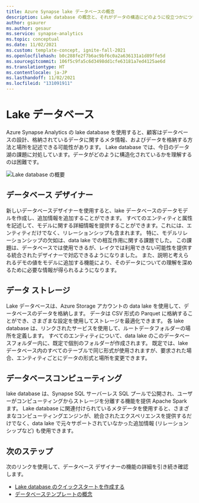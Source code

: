 ```yaml
---
title: Azure Synapse lake データベースの概念
description: Lake database の概念と、それがデータの構造にどのように役立つかについて説明します。
author: gsaurer
ms.author: gesaur
ms.service: synapse-analytics
ms.topic: conceptual
ms.date: 11/02/2021
ms.custom: template-concept, ignite-fall-2021
ms.openlocfilehash: b0c288fe2f7b6ac9bf6c0a2a636131a1d89ffe5d
ms.sourcegitcommit: 106f5c9fa5c6d3498dd1cfe63181a7ed4125ae6d
ms.translationtype: HT
ms.contentlocale: ja-JP
ms.lasthandoff: 11/02/2021
ms.locfileid: "131091911"
---
```

# <a name="lake-database"></a>Lake データベース

Azure Synapse Analytics の lake database を使用すると、顧客はデータベースの設計、格納されているデータに関するメタ情報、およびデータを格納する方法と場所を記述できる可能性があります。 Lake database では、今日のデータ湖の課題に対処しています。データがどのように構造化されているかを理解するのは困難です。  

![Lake database の概要](./media/concepts-lake-database/lake-database-overview.png)


## <a name="database-designer"></a>データベース デザイナー

新しいデータベースデザイナーを使用すると、lake データベースのデータモデルを作成し、追加情報を追加することができます。 すべてのエンティティと属性を記述して、モデルに関する詳細情報を提供することができます。これには、エンティティだけでなく、リレーションシップも含まれます。 特に、モデルリレーションシップの欠如は、data lake での相互作用に関する課題でした。 この課題は、データベースでは使用できるが、レイクでは利用できない可能性を提供する統合されたデザイナーで対応できるようになりました。 また、説明と考えられるデモの値をモデルに追加する機能により、そのデータについての理解を深めるために必要な情報が得られるようになります。 

## <a name="data-storage"></a>データ ストレージ 

Lake データベースは、Azure Storage アカウントの data lake を使用して、データベースのデータを格納します。 データは CSV 形式の Parquet に格納することができ、さまざまな設定を使用してストレージを最適化できます。 各 lake database は、リンクされたサービスを使用して、ルートデータフォルダーの場所を定義します。 すべてのエンティティについて、data lake のこのデータベースフォルダー内に、既定で個別のフォルダーが作成されます。 既定では、lake データベース内のすべてのテーブルで同じ形式が使用されますが、要求された場合、エンティティごとにデータの形式と場所を変更できます。 


## <a name="database-compute"></a>データベースコンピューティング

lake database は、Synapse SQL サーバーレス SQL プールで公開され、ユーザーがコンピューティングからストレージを分離する機能を提供 Apache Spark ます。 Lake database に関連付けられているメタデータを使用すると、さまざまなコンピューティングエンジンが、統合されたエクスペリエンスを提供するだけでなく、data lake で元々サポートされていなかった追加情報 (リレーションシップなど) も使用できます。 

## <a name="next-steps"></a>次のステップ

次のリンクを使用して、データベース デザイナーの機能の詳細を引き続き確認します。
- [Lake database のクイックスタートを作成する](quick-start-create-lake-database.md)
- [データベーステンプレートの概念](concepts-database-templates.md)
